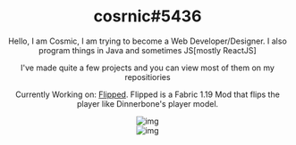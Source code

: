 <div align="center">
  <h1>cosrnic#5436</h1>
  
  <p>Hello, I am Cosmic, I am trying to become a Web Developer/Designer. I also program things in Java and sometimes JS[mostly ReactJS]</p>

  <p>I've made quite a few projects and you can view most of them on my repositiories</p>

  <p>Currently Working on: <a href="https://github.com/cosrnic/Flipped">Flipped</a>. Flipped is a Fabric 1.19 Mod that flips the player like Dinnerbone's player model.</p>

![img](https://github-readme-stats.vercel.app/api?username=cosrnic&show_icons=true&theme=radical) <br>
![img](https://github-readme-stats.vercel.app/api/top-langs/?username=cosrnic&theme=radical&layout=compact)
  
</div>
